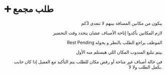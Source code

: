 # ➕ طلب مجمع

<p align="right">بيكون من مكانين المسافة بينهم لا تتعدي 3كم</p>

<p align="right">لازم المكانين يأكدوا إتاحة الأصناف عشان يتحدد وقت التحضير</p>

<p align="right">Rest Pending الموظف يراجع الطلب بالنظر و يحوله </p>

<p align="right">بيتم تبليغ المندوب المكان اللي هيستلم منه الأول</p>

<p align="right">في حالة أصناف غير متاحة أو رفض مكان للطلب يتم التأكيد مع العميل إذا كان حابب يكمل الطلب ولا لأ. </p>

<p align="right"></p>
